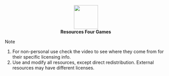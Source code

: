 <p align="center">
  <img width="75" src="https://github.com/user-attachments/assets/6eabad91-19f3-4101-bc4c-b8d2c1820c94" />
  <br />
  <strong>Resources Four Games</strong>
</p>

> [!NOTE]
> 1. For non-personal use check the video to see where they come from for their specific licensing info.
> 2. Use and modify all resources, except direct redistribution. External resources may have different licenses.
